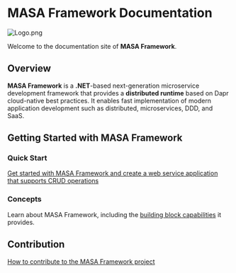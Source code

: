 ﻿# MASA Framework Documentation

![Logo.png](https://s2.loli.net/2023/04/06/KRd2hoybOurWN3J.png)

Welcome to the documentation site of **MASA Framework**.

## Overview

**MASA Framework** is a **.NET**-based next-generation microservice development framework that provides a **distributed runtime** based on Dapr cloud-native best practices. It enables fast implementation of modern application development such as distributed, microservices, DDD, and SaaS.

## Getting Started with MASA Framework

### Quick Start

[Get started with MASA Framework and create a web service application that supports CRUD operations](/framework/getting-started/web-project)

### Concepts

Learn about MASA Framework, including the [building block capabilities](/framework/concepts/building-blocks) it provides.

## Contribution

[How to contribute to the MASA Framework project](/framework/contribution/overview)